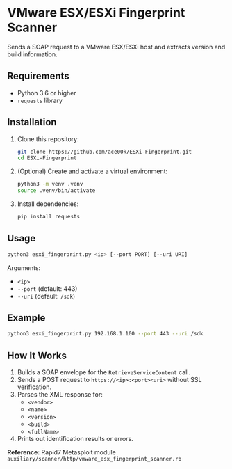 # VMware ESX/ESXi Fingerprint Scanner

Sends a SOAP request to a VMware ESX/ESXi host and extracts version and build information.

## Requirements

- Python 3.6 or higher  
- `requests` library  

## Installation

1. Clone this repository:
   ```bash
   git clone https://github.com/ace00k/ESXi-Fingerprint.git
   cd ESXi-Fingerprint
   ```
2. (Optional) Create and activate a virtual environment:
   ```bash
   python3 -m venv .venv
   source .venv/bin/activate
   ```
3. Install dependencies:
   ```bash
   pip install requests
   ```
## Usage

```bash
python3 esxi_fingerprint.py <ip> [--port PORT] [--uri URI]
```

Arguments:

- `<ip>`  
- `--port` (default: 443)  
- `--uri` (default: `/sdk`)  

## Example

```bash
python3 esxi_fingerprint.py 192.168.1.100 --port 443 --uri /sdk
```

## How It Works

1. Builds a SOAP envelope for the `RetrieveServiceContent` call.  
2. Sends a POST request to `https://<ip>:<port><uri>` without SSL verification.  
3. Parses the XML response for:
   - `<vendor>`  
   - `<name>`  
   - `<version>`  
   - `<build>`  
   - `<fullName>`  
4. Prints out identification results or errors.

**Reference:** Rapid7 Metasploit module `auxiliary/scanner/http/vmware_esx_fingerprint_scanner.rb`
